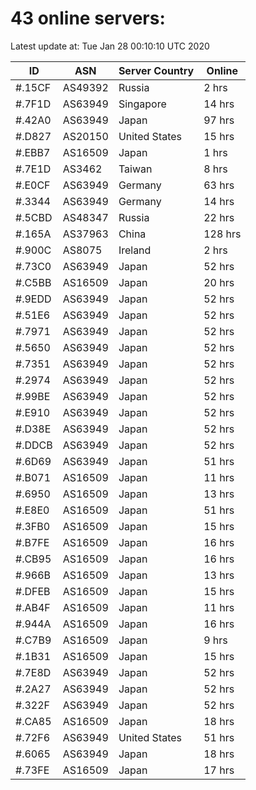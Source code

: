 # 43 online servers:

Latest update at: Tue Jan 28 00:10:10 UTC 2020

| ID | ASN | Server Country | Online |
| -- | --- | -------------- | ------ |
| #.15CF | AS49392 | Russia | 2 hrs |
| #.7F1D | AS63949 | Singapore | 14 hrs |
| #.42A0 | AS63949 | Japan | 97 hrs |
| #.D827 | AS20150 | United States | 15 hrs |
| #.EBB7 | AS16509 | Japan | 1 hrs |
| #.7E1D | AS3462 | Taiwan | 8 hrs |
| #.E0CF | AS63949 | Germany | 63 hrs |
| #.3344 | AS63949 | Germany | 14 hrs |
| #.5CBD | AS48347 | Russia | 22 hrs |
| #.165A | AS37963 | China | 128 hrs |
| #.900C | AS8075 | Ireland | 2 hrs |
| #.73C0 | AS63949 | Japan | 52 hrs |
| #.C5BB | AS16509 | Japan | 20 hrs |
| #.9EDD | AS63949 | Japan | 52 hrs |
| #.51E6 | AS63949 | Japan | 52 hrs |
| #.7971 | AS63949 | Japan | 52 hrs |
| #.5650 | AS63949 | Japan | 52 hrs |
| #.7351 | AS63949 | Japan | 52 hrs |
| #.2974 | AS63949 | Japan | 52 hrs |
| #.99BE | AS63949 | Japan | 52 hrs |
| #.E910 | AS63949 | Japan | 52 hrs |
| #.D38E | AS63949 | Japan | 52 hrs |
| #.DDCB | AS63949 | Japan | 52 hrs |
| #.6D69 | AS63949 | Japan | 51 hrs |
| #.B071 | AS16509 | Japan | 11 hrs |
| #.6950 | AS16509 | Japan | 13 hrs |
| #.E8E0 | AS16509 | Japan | 51 hrs |
| #.3FB0 | AS16509 | Japan | 15 hrs |
| #.B7FE | AS16509 | Japan | 16 hrs |
| #.CB95 | AS16509 | Japan | 16 hrs |
| #.966B | AS16509 | Japan | 13 hrs |
| #.DFEB | AS16509 | Japan | 15 hrs |
| #.AB4F | AS16509 | Japan | 11 hrs |
| #.944A | AS16509 | Japan | 16 hrs |
| #.C7B9 | AS16509 | Japan | 9 hrs |
| #.1B31 | AS16509 | Japan | 15 hrs |
| #.7E8D | AS63949 | Japan | 52 hrs |
| #.2A27 | AS63949 | Japan | 52 hrs |
| #.322F | AS63949 | Japan | 52 hrs |
| #.CA85 | AS16509 | Japan | 18 hrs |
| #.72F6 | AS63949 | United States | 51 hrs |
| #.6065 | AS63949 | Japan | 18 hrs |
| #.73FE | AS16509 | Japan | 17 hrs |

